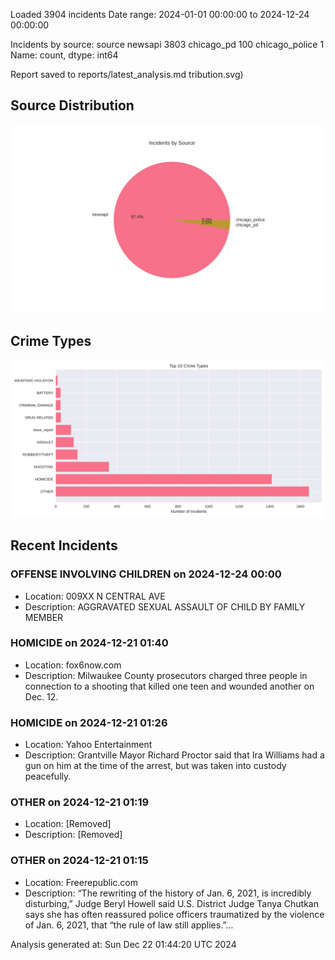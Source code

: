 
Loaded 3904 incidents
Date range: 2024-01-01 00:00:00 to 2024-12-24 00:00:00

Incidents by source:
source
newsapi           3803
chicago_pd         100
chicago_police       1
Name: count, dtype: int64

Report saved to reports/latest_analysis.md
tribution.svg)

## Source Distribution
![Source Distribution](images/source_distribution.svg)

## Crime Types
![Crime Types](images/crime_types.svg)

## Recent Incidents

### OFFENSE INVOLVING CHILDREN on 2024-12-24 00:00
- Location: 009XX N CENTRAL AVE
- Description: AGGRAVATED SEXUAL ASSAULT OF CHILD BY FAMILY MEMBER


### HOMICIDE on 2024-12-21 01:40
- Location: fox6now.com
- Description: Milwaukee County prosecutors charged three people in connection to a shooting that killed one teen and wounded another on Dec. 12.


### HOMICIDE on 2024-12-21 01:26
- Location: Yahoo Entertainment
- Description: Grantville Mayor Richard Proctor said that Ira Williams had a gun on him at the time of the arrest, but was taken into custody peacefully.


### OTHER on 2024-12-21 01:19
- Location: [Removed]
- Description: [Removed]


### OTHER on 2024-12-21 01:15
- Location: Freerepublic.com
- Description: “The rewriting of the history of Jan. 6, 2021, is incredibly disturbing,” Judge Beryl Howell said U.S. District Judge Tanya Chutkan says she has often reassured police officers traumatized by the violence of Jan. 6, 2021, that “the rule of law still applies.”…

Analysis generated at: Sun Dec 22 01:44:20 UTC 2024
